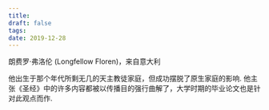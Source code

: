```yaml
---
title: 
draft: false
tags: 
date: 2019-12-28
---
```

朗费罗·弗洛伦 (Longfellow Floren)，来自意大利

他出生于那个年代所剩无几的天主教徒家庭，但成功摆脱了原生家庭的影响. 他主张《圣经》中的许多内容都被以传播目的强行曲解了，大学时期的毕业论文也是针对此观点而作.